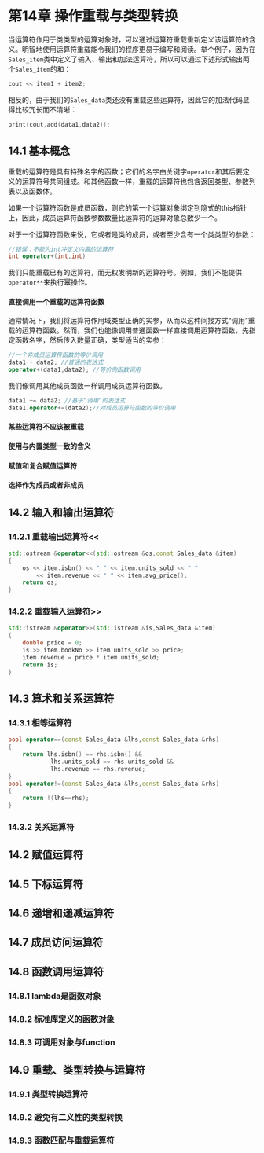# 第14章 操作重载与类型转换


当运算符作用于类类型的运算对象时，可以通过运算符重载重新定义该运算符的含义。明智地使用运算符重载能令我们的程序更易于编写和阅读。举个例子，因为在`Sales_item`类中定义了输入、输出和加法运算符，所以可以通过下述形式输出两个`Sales_item`的和：

```cpp
cout << item1 + item2;
```
相反的，由于我们的`Sales_data`类还没有重载这些运算符，因此它的加法代码显得比较冗长而不清晰：
```cpp
print(cout,add(data1,data2));
```


## 14.1 基本概念

重载的运算符是具有特殊名字的函数；它们的名字由关键字`operator`和其后要定义的运算符号共同组成。和其他函数一样，重载的运算符也包含返回类型、参数列表以及函数体。

如果一个运算符函数是成员函数，则它的第一个运算对象绑定到隐式的this指针上，因此，成员运算符函数参数数量比运算符的运算对象总数少一个。

对于一个运算符函数来说，它或者是类的成员，或者至少含有一个类类型的参数：

```cpp
//错误：不能为int冲定义内置的运算符
int operator+(int,int)
```
我们只能重载已有的运算符，而无权发明新的运算符号。例如，我们不能提供`operator**`来执行幂操作。



#### 直接调用一个重载的运算符函数

通常情况下，我们将运算符作用域类型正确的实参，从而以这种间接方式“调用”重载的运算符函数。然而，我们也能像调用普通函数一样直接调用运算符函数，先指定函数名字，然后传入数量正确，类型适当的实参：

```cpp
//一个非成员运算符函数的等价调用
data1 + data2; //普通的表达式
operator+(data1,data2); //等价的函数调用
```
我们像调用其他成员函数一样调用成员运算符函数。

```cpp
data1 += data2; //基于“调用”的表达式
data1.operator+=(data2);//对成员运算符函数的等价调用
```
#### 某些运算符不应该被重载

#### 使用与内置类型一致的含义

#### 赋值和复合赋值运算符

#### 选择作为成员或者非成员

## 14.2 输入和输出运算符

### 14.2.1 重载输出运算符<<

```cpp
std::ostream &operator<<(std::ostream &os,const Sales_data &item)
{
	os << item.isbn() << " " << item.units_sold << " "
		<< item.revenue << " " << item.avg_price();
	return os;
}
```

### 14.2.2 重载输入运算符>>

```cpp
std::istream &operator>>(std::istream &is,Sales_data &item)
{
	double price = 0;
	is >> item.bookNo >> item.units_sold >> price;
	item.revenue = price * item.units_sold;
	return is;
}
```

## 14.3 算术和关系运算符

### 14.3.1 相等运算符

```cpp
bool operator==(const Sales_data &lhs,const Sales_data &rhs)
{
	return lhs.isbn() == rhs.isbn() &&
			lhs.units_sold == rhs.units_sold && 
			lhs.revenue == rhs.revenue;
}
bool operator!=(const Sales_data &lhs,const Sales_data &rhs)
{
	return !(lhs==rhs);
}
```

### 14.3.2 关系运算符

## 14.2 赋值运算符

## 14.5 下标运算符

## 14.6 递增和递减运算符

## 14.7 成员访问运算符

## 14.8 函数调用运算符

### 14.8.1 lambda是函数对象

### 14.8.2 标准库定义的函数对象

### 14.8.3 可调用对象与function

## 14.9 重载、类型转换与运算符

### 14.9.1 类型转换运算符

### 14.9.2 避免有二义性的类型转换

### 14.9.3 函数匹配与重载运算符
